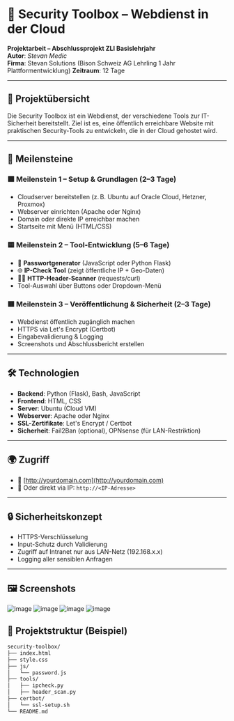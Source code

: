 # 🔐 Security Toolbox – Webdienst in der Cloud

**Projektarbeit – Abschlussprojekt ZLI Basislehrjahr**  
**Autor**: *Stevan Medic*  
**Firma**: Stevan Solutions (Bison Schweiz AG Lehrling 1 Jahr Plattformentwicklung) 
**Zeitraum**: 12 Tage

---

## 📌 Projektübersicht

Die Security Toolbox ist ein Webdienst, der verschiedene Tools zur IT-Sicherheit bereitstellt. Ziel ist es, eine öffentlich erreichbare Website mit praktischen Security-Tools zu entwickeln, die in der Cloud gehostet wird.

---

## 🧱 Meilensteine

### 🟩 Meilenstein 1 – Setup & Grundlagen (2–3 Tage)
- Cloudserver bereitstellen (z. B. Ubuntu auf Oracle Cloud, Hetzner, Proxmox)
- Webserver einrichten (Apache oder Nginx)
- Domain oder direkte IP erreichbar machen
- Startseite mit Menü (HTML/CSS)

### 🟨 Meilenstein 2 – Tool-Entwicklung (5–6 Tage)
- 🔑 **Passwortgenerator** (JavaScript oder Python Flask)
- 🌐 **IP-Check Tool** (zeigt öffentliche IP + Geo-Daten)
- 🕵️‍♂️ **HTTP-Header-Scanner** (requests/curl)
- Tool-Auswahl über Buttons oder Dropdown-Menü

### 🟥 Meilenstein 3 – Veröffentlichung & Sicherheit (2–3 Tage)
- Webdienst öffentlich zugänglich machen
- HTTPS via Let's Encrypt (Certbot)
- Eingabevalidierung & Logging
- Screenshots und Abschlussbericht erstellen

---

## 🛠️ Technologien

- **Backend**: Python (Flask), Bash, JavaScript
- **Frontend**: HTML, CSS
- **Server**: Ubuntu (Cloud VM)
- **Webserver**: Apache oder Nginx
- **SSL-Zertifikate**: Let's Encrypt / Certbot
- **Sicherheit**: Fail2Ban (optional), OPNsense (für LAN-Restriktion)

---

## 🌍 Zugriff

- 🔗 [http://yourdomain.com](http://yourdomain.com)  
- 📡 Oder direkt via IP: `http://<IP-Adresse>`

---

## 🔒 Sicherheitskonzept

- HTTPS-Verschlüsselung
- Input-Schutz durch Validierung
- Zugriff auf Intranet nur aus LAN-Netz (192.168.x.x)
- Logging aller sensiblen Anfragen

---

## 🖼️ Screenshots

![image](https://github.com/user-attachments/assets/aa7323d5-e83d-4b16-8e83-86554ae18d84)
![image](https://github.com/user-attachments/assets/197b19d8-730f-4170-8331-7649b4ce2061)
![image](https://github.com/user-attachments/assets/b9b840c1-4050-4638-ac35-aae5a54802bc)
![image](https://github.com/user-attachments/assets/2ab339ef-60d2-4013-b18d-4176dfd57bbe)



## 📁 Projektstruktur (Beispiel)

```bash
security-toolbox/
├── index.html
├── style.css
├── js/
│   └── password.js
├── tools/
│   ├── ipcheck.py
│   ├── header_scan.py
├── certbot/
│   └── ssl-setup.sh
└── README.md

